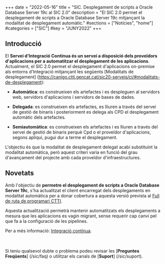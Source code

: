 +++
date        = "2022-05-16"
title       = "SIC. Desplegament de scripts a Oracle Database Server 19c al SIC 2.0"
description = "El SIC 2.0 permet el desplegament de scripts a Oracle Database Server 19c mitjançant la modalitat de desplegament automàtic."
#sections    = ["Notícies", "home"]
#categories  = ["SIC"]
#key         = "JUNY2022"
+++

## Introducció

El **Servei d'Integració Contínua és un servei a disposició dels proveïdors d'aplicacions per a automatitzar el desplegament
de les aplicacions**. Actualment, el SIC 2.0 permet el desplegament d'aplicacions on-premise als entorns d'Integració
mitjançant les següents [Modalitats de desplegament] (https://canigo.ctti.gencat.cat/sic20-serveis/ci/#modalitats-de-desplegament):

* **Automàtica**: es construeixen els artefactes i es despleguen al servidors web, servidors d'aplicacions i servidors
de bases de dades.

* **Delegada**: es construeixen els artefactes, es lliuren a través del servei de gestió de binaris i posteriorment es
delega als CPD el desplegament automàtic dels artefactes.

* **Semiautomàtica**: es construeixen els artefactes i es lliuren a través del servei de gestió de binaris perquè
Cpd o el proveïdor d'aplicacions, segons apliqui, pugui dur a terme el desplegament.

L'objectiu és que la modalitat de desplegament delegat acabi substituint la modalitat automàtica, però aquest criteri varia
en funció del grau d'avançament del projecte amb cada proveïdor d'infraestructures.

## Novetats

Amb l'objectiu de **permetre el desplegament de scripts a Oracle Database Server 19c**, s'ha actualitzat el client encarregat
dels desplegaments en modalitat automàtica per a donar cobertura a aquesta versió prevista al
[Full de ruta de programari CTTI](https://qualitat.solucions.gencat.cat/estandards/estandard-full-ruta-programari/#servidors-d-aplicacions).

Aquesta actualització permetrà mantenir automatitzats els desplegaments a mesura que les aplicacions es vagin migrant,
sense requerir cap canvi pel que fa a la configuració de les pipelines.

Per a més informació: [Integració contínua](/sic20-serveis/ci/).

<br/><br/>
Si teniu qualsevol dubte o problema podeu revisar les [**Preguntes Freqüents**] (/sic/faq) o utilitzar els canals de [**Suport**] (/sic/suport).